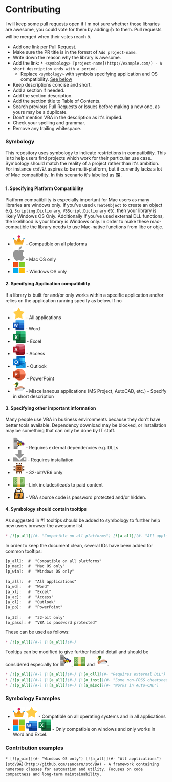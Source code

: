 # Contributing

I will keep some pull requests open if I'm not sure whether those libraries are awesome, you could vote for them by adding 👍 to them. 
Pull requests will be merged when their votes reach 5.

* Add one link per Pull Request.
* Make sure the PR title is in the format of `Add project-name`.
* Write down the reason why the library is awesome.
* Add the link: `* <symbology> [project-name](http://example.com/) - A short description ends with a period.`
  * Replace `<symbology>` with symbols specifying application and OS compatibility. [See below](#Symbology)
* Keep descriptions concise and short.
* Add a section if needed.
* Add the section description.
* Add the section title to Table of Contents.
* Search previous Pull Requests or Issues before making a new one, as yours may be a duplicate.
* Don't mention VBA in the description as it's implied.
* Check your spelling and grammar.
* Remove any trailing whitespace.

### Symbology

This repository uses symbology to indicate restrictions in compatibility. This is to help users find projects which work for their particular use case. Symbology should match the reality of a project rather than it's ambition. For instance `stdVBA` aspires to be multi-platform, but it currently lacks a lot of Mac compatibility. In this scenario it's labelled as 🖼.

#### 1. Specifying Platform Compatibility

Platform compatibility is especially important for Mac users as many libraries are windows only. If you've used `CreateObject` to create an object e.g. `Scripting.Dictionary`, `VBScript.Dictionary` etc. then your library is likely Windows OS Only. Additionally if you've used external DLL functions, the likelihood is your library is Windows only. In order to make these mac-compatible the library needs to use Mac-native functions from libc or objc.

[p_all]: ./resources/Crown.svg  "Compatible on all platforms"
[p_mac]: ./resources/AppleLogo.svg "Mac OS only"
[p_win]: ./resources/WindowsLogo.svg "Windows OS only"

* [![p_all]](#-) - Compatible on all platforms
* [![p_mac]](#-) - Mac OS only
* [![p_win]](#-) - Windows OS only

#### 2. Specifying Application compatibility 

If a library is built for and/or only works within a specific application and/or relies on the application running specify as below. If no 

[a_all]: ./resources/Star.svg "All applications"
[a_wd]: ./resources/WordLogo.svg "Word"
[a_xl]: ./resources/ExcelLogo.svg "Excel"
[a_ac]: ./resources/AccessLogo.svg "Access"
[a_ol]: ./resources/OutlookLogo.svg "Outlook"
[a_pp]: ./resources/PowerPointLogo.svg "PowerPoint"
[a_misc]: ./resources/Duck.svg

* [![a_all]](#-) - All applications
* [![a_wd]](#-) - Word
* [![a_xl]](#-) - Excel
* [![a_ac]](#-) - Access
* [![a_ol]](#-) - Outlook
* [![a_pp]](#-) - PowerPoint
* [![a_misc]](#- "Misc") - Miscellaneous applications (MS Project, AutoCAD, etc.) - Specify in short description

#### 3. Specifying other important information

Many people use VBA in business environments because they don't have better tools available. Dependency download may be blocked, or installation may be something that can only be done by IT staff.

[o_32]: ./resources/32-Bit.svg?v=2 "32-bit only"
[o_pass]: ./resources/Padlock.svg?v=2 "VBA is password protected"
[o_dll]: ./resources/Dependencies.svg
[o_inst]: ./resources/Installation.svg?v=3 "Requires installation"
[o_paid]: ./resources/Money.svg

* [![o_dll]](#- "Requires external dependencies") - Requires external dependencies e.g. DLLs
* [![o_inst]](#-) - Requires installation
* [![o_32]](#-) - 32-bit/VB6 only 
* [![o_paid]](#- "Link includes/leads to paid content") - Link includes/leads to paid content
* [![o_pass]](#-) - VBA source code is password protected and/or hidden.

#### 4. Symbology should contain tooltips

As suggested in #1 tooltips should be added to symbology to further help new users browser the awesome list.

```md
* [![p_all]](#- "Compatible on all platforms") [![a_all]](#- "All applications")
```

In order to keep the document clean, several IDs have been added for common tooltips:

```
[p_all]:  #  "Compatible on all platforms"
[p_mac]:  #  "Mac OS only"
[p_win]:  #  "Windows OS only"
 
[a_all]:  #  "All applications"
[a_wd]:   #  "Word"
[a_xl]:   #  "Excel"
[a_ac]:   #  "Access"
[a_ol]:   #  "Outlook"
[a_pp]:   #  "PowerPoint"
 
[o_32]:   #  "32-bit only"
[o_pass]: #  "VBA is password protected"  
```

These can be used as follows:

```md
* [![p_all]](#-) [![a_all]](#-)
```

Tooltips can be modified to give further helpful detail and should be considered especially for [![o_dll]](#-), [![o_paid]](#-) and [![a_misc]](#-).

```md
* [![p_all]](#-) [![a_all]](#-) [![o_dll]](#- "Requires external DLL")
* [![p_all]](#-) [![a_all]](#-) [![o_inst]](#- "Some non-FOSS cheatsheets")
* [![p_all]](#-) [![a_all]](#-) [![a_misc]](#- "Works in Auto-CAD")
```



### Symbology Examples

* [![p_all]](#-) [![a_all]](#-) - Compatible on all operating systems and in all applications
* [![p_win]](#-) [![a_wd]](#-) [![a_xl]](#-) - Only compatible on windows and only works in Word and Excel.

### Contribution examples

```
* [![p_win]](#- "Windows OS only") [![a_all]](#- "All applications") [stdVBA](http://github.com/sancarn/stdVBA) - A framework containing numerous classes for automation and utility. Focuses on code compactness and long-term maintainability.
```